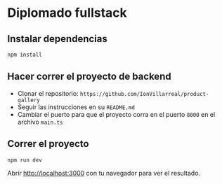 # Diplomado fullstack

## Instalar dependencias

```bash
npm install
```

## Hacer correr el proyecto de backend

- Clonar el repositorio: `https://github.com/IonVillarreal/product-gallery`
- Seguir las instrucciones en su `README.md`
- Cambiar el puerto para que el proyecto corra en el puerto `8000` en el archivo `main.ts`


## Correr el proyecto

```bash
npm run dev
```

Abrir [http://localhost:3000](http://localhost:3000) con tu navegador para ver el resultado.

